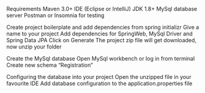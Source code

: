 Requirements
Maven 3.0+
IDE (Eclipse or IntelliJ)
JDK 1.8+
MySql database server
Postman or Insomnia for testing

Create project boilerplate and add dependencies from spring initializr
Give a name to your project
Add dependencies for SpringWeb, MySql Driver and Spring Data JPA
Click on Generate
The project zip file will get downloaded, now unzip your folder

 Create the MySql database
Open MySql workbench or log in from terminal
Create new schema “Registration”

Configuring the database into your project
Open the unzipped file in your favourite IDE
Add database configuration to the application.properties file
